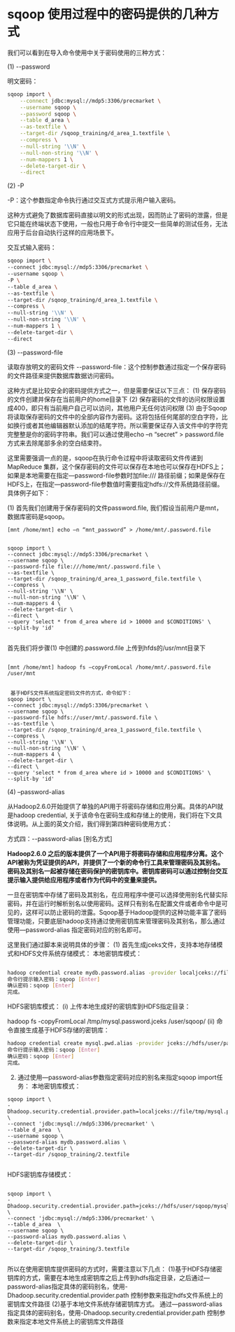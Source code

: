 # sqoop 使用过程中的密码提供的几种方式

我们可以看到在导入命令使用中关于密码使用的三种方式：


(1) --password


明文密码：
```sh
sqoop import \
	--connect jdbc:mysql://mdp5:3306/precmarket \
	--username sqoop \
	--password sqoop \
	--table d_area \
	--as-textfile \
	--target-dir /sqoop_training/d_area_1.textfile \
	--compress \
	--null-string '\\N' \
	--null-non-string '\\N' \
	--num-mappers 1 \
	--delete-target-dir \
	--direct

```
(2) -P

-P：这个参数指定命令执行通过交互式方式提示用户输入密码。

这种方式避免了数据库密码直接以明文的形式出现，因而防止了密码的泄露，但是它只能在终端状态下使用，一般也只用于命令行中提交一些简单的测试任务，无法应用于后台自动执行这样的应用场景下。


交互式输入密码：
```sh
sqoop import \
--connect jdbc:mysql://mdp5:3306/precmarket \
--username sqoop \
-P \
--table d_area \
--as-textfile \
--target-dir /sqoop_training/d_area_1.textfile \
--compress \
--null-string '\\N' \
--null-non-string '\\N' \
--num-mappers 1 \
--delete-target-dir \
--direct


```

(3) --password-file


读取存放明文的密码文件
--password-file：这个控制参数通过指定一个保存密码的文件路径来提供数据库数据访问密码。

这种方式是比较安全的密码提供方式之一，但是需要保证以下三点：
(1) 保存密码的文件创建并保存在当前用户的home目录下
(2) 保存密码的文件的访问权限设置成400，即只有当前用户自己可以访问，其他用户无任何访问权限
(3) 由于Sqoop将读取保存密码的文件中的全部内容作为密码。这将包括任何尾部的空白字符，比如换行或者其他编辑器默认添加的结尾字符。所以需要保证存入该文件中的字符完完整整是你的密码字符串。我们可以通过使用echo –n “secret” > password.file 方式来去除尾部多余的空白结束符。

这里需要强调一点的是，sqoop在执行命令过程中将读取密码文件传递到MapReduce 集群，这个保存密码的文件可以保存在本地也可以保存在HDFS上；如果是本地需要在指定—password-file参数时加file:/// 路径前缀；如果是保存在HDFS上，在指定—password-file参数值时需要指定hdfs://文件系统路径前缀。具体例子如下：

(1) 首先我们创建用于保存密码的文件password.file, 我们假设当前用户是mnt， 数据库密码是sqoop。
```
[mnt /home/mnt] echo –n “mnt_password” > /home/mnt/.password.file


sqoop import \
--connect jdbc:mysql://mdp5:3306/precmarket \
--username sqoop \
--password-file file:///home/mnt/.password.file \
--as-textfile \
--target-dir /sqoop_training/d_area_1_password_file.textfile \
--compress \
--null-string '\\N' \
--null-non-string '\\N' \
--num-mappers 4 \
--delete-target-dir \
--direct \
--query 'select * from d_area where id > 10000 and $CONDITIONS' \
--split-by 'id'


```

首先我们将步骤(1) 中创建的.password.file 上传到hfds的/usr/mnt目录下
```

[mnt /home/mnt] hadoop fs –copyFromLocal /home/mnt/.password.file /user/mnt


 基于HDFS文件系统指定密码文件的方式，命令如下：
sqoop import \
--connect jdbc:mysql://mdp5:3306/precmarket \
--username sqoop \
--password-file hdfs://user/mnt/.password.file \
--as-textfile \
--target-dir /sqoop_training/d_area_1_password_file.textfile \
--compress \
--null-string '\\N' \
--null-non-string '\\N' \
--num-mappers 4 \
--delete-target-dir \
--direct \
--query 'select * from d_area where id > 10000 and $CONDITIONS' \
--split-by 'id'

```

(4) –password-alias


从Hadoop2.6.0开始提供了单独的API用于将密码存储和应用分离。具体的API就是hadoop credential, 关于该命令在密码生成和存储上的使用，我们将在下文具体说明。从上面的英文介绍，我们得到第四种密码使用方式：

方式四：--password-alias [别名方式]

**Hadoop2.6.0 之后的版本提供了一个API用于将密码存储和应用程序分离。这个API被称为凭证提供的API，并提供了一个新的命令行工具来管理密码及其别名。密码及其别名一起被存储在密码保护的密钥库中。密钥库密码可以通过控制台交互提示输入提供给应用程序或者作为代码中的变量来提供。**

一旦在密钥库中存储了密码及其别名，在应用程序中便可以选择使用别名代替实际密码，并在运行时解析别名以使用密码。这样只有别名在配置文件或者命令中是可见的，这样可以防止密码的泄露。Sqoop基于Hadoop提供的这种功能丰富了密码管理功能，只要底层hadoop支持通过使用密钥库来管理密码及其别名，那么通过使用—password-alias 指定密码对应的别名即可。 

这里我们通过脚本来说明具体的步骤：
(1) 首先生成jceks文件，支持本地存储模式和HDFS文件系统存储模式：
本地密钥库模式：

```sh

hadoop credential create mydb.password.alias -provider localjceks://file/tmp/mysql.password.jceks
命令行提示输入密码：sqoop [Enter]
确认密码：sqoop [Enter]
完成。


```
HDFS密钥库模式：
  (i) 上传本地生成好的密钥库到HDFS指定目录：

hadoop fs -copyFromLocal /tmp/mysql.password.jceks  /user/sqoop/ 
 (ii)  命令直接生成基于HDFS存储的密钥库：
 ```sh
 hadoop credential create mysql.pwd.alias -provider jceks://hdfs/user/password/mysql.pwd.jceks
命令行提示输入密码：sqoop [Enter]
确认密码：sqoop [Enter]
完成。

```
2) 通过使用—password-alias参数指定密码对应的别名来指定sqoop import任务：
 本地密钥库模式：
 ```
sqoop import \
-Dhadoop.security.credential.provider.path=localjceks://file/tmp/mysql.password.jceks \
--connect 'jdbc:mysql://mdp5:3306/precmarket' \
--table d_area  \
--username sqoop \
--password-alias mydb.password.alias \
--delete-target-dir \
--target-dir /sqoop_training/2.textfile


 ```

 HDFS密钥库存储模式：
 ```

 sqoop import \
-Dhadoop.security.credential.provider.path=jceks://hdfs/user/sqoop/mysql.password.jceks \
--connect 'jdbc:mysql://mdp5:3306/precmarket' \
--table d_area  \
--username sqoop \
--password-alias mydb.password.alias \
--delete-target-dir \
--target-dir /sqoop_training/3.textfile


```

所以在使用密钥库提供密码的方式时，需要注意以下几点：
(1)基于HDFS存储密钥库的方式，需要在本地生成密钥库之后上传到hdfs指定目录，之后通过—password-alias指定具体的密码别名，使用-Dhadoop.security.credential.provider.path 控制参数来指定hdfs文件系统上的密钥库文件路径
(2)基于本地文件系统存储密钥库方式。
通过—password-alias 指定具体的密码别名，使用-Dhadoop.security.credential.provider.path 控制参数来指定本地文件系统上的密钥库文件路径
